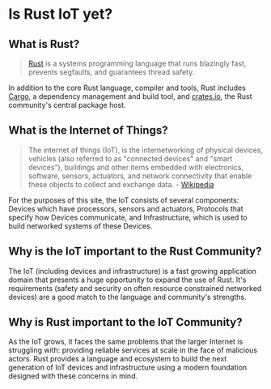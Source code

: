 <!DOCTYPE html>
<html>
<head>
    <title>arewiotyet.org</title>
    <link rel="stylesheet" href="./assets/main.css">
    <script src="./assets/main.js"></script>
</head>
<body>

# Is Rust IoT yet?

## What is Rust?

> [Rust](https://www.rust-lang.org/en-US/) is a systems programming language that runs blazingly fast, prevents segfaults, and guarantees thread safety. 

In addition to the core Rust language, compiler and tools, Rust includes
[Cargo](http://doc.crates.io/guide.html), a dependency management and build tool,
and [crates.io](https://crates.io), the Rust community's central package host.

## What is the Internet of Things?

> The internet of things (IoT), is the internetworking of physical devices, vehicles (also referred to as "connected devices" and "smart devices"), buildings and other items embedded with electronics, software, sensors, actuators, and network connectivity that enable these objects to collect and exchange data. - [Wikipedia](https://en.wikipedia.org/wiki/Internet_of_things)

For the purposes of this site, the IoT consists of several components: Devices which have processors, sensors
and actuators, Protocols that specify how Devices communicate, and Infrastructure, which is used to build
networked systems of these Devices.

## Why is the IoT important to the Rust Community?

The IoT (including devices and infrastructure) is a fast growing application domain that presents
a huge opportunity to expand the use of Rust. It's requirements (safety and security on often resource 
constrained networked devices) are a good match to the language and community's strengths.

## Why is Rust important to the IoT Community?

As the IoT grows, it faces the same problems that the larger Internet is
struggling with: providing reliable services at scale in the face of malicious actors. Rust provides
a language and ecosystem to build the next generation of IoT devices and infrastructure using a modern
foundation designed with these concerns in mind.


</body>
</html>